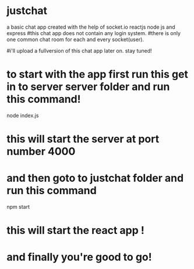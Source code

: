 # justchat
a basic chat app created with the help of  socket.io reactjs node js and express
#this chat app does not contain any login system.
#there is only one common chat room for each and every socket(user).

#i'll upload a fullversion of this chat app later on. stay tuned!

# to start with the app  first run this get in to server server folder and run this command!
node index.js
# this will start the server at port number 4000
# and then goto to justchat folder and run this command 
npm start 
# this will start the react app !
# and finally you're good to go!

